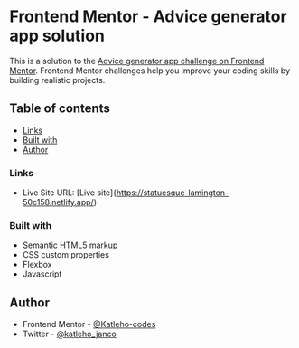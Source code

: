 # Frontend Mentor - Advice generator app solution

This is a solution to the [Advice generator app challenge on Frontend Mentor](https://www.frontendmentor.io/challenges/advice-generator-app-QdUG-13db). Frontend Mentor challenges help you improve your coding skills by building realistic projects.

## Table of contents

- [Links](#links)
- [Built with](#built-with)
- [Author](#author)

### Links

- Live Site URL: [Live site]{https://statuesque-lamington-50c158.netlify.app/)

### Built with

- Semantic HTML5 markup
- CSS custom properties
- Flexbox
- Javascript

## Author

- Frontend Mentor - [@Katleho-codes](https://www.frontendmentor.io/profile/katleho-codes)
- Twitter - [@katleho_janco](https://www.twitter.com/katleho_janco)
